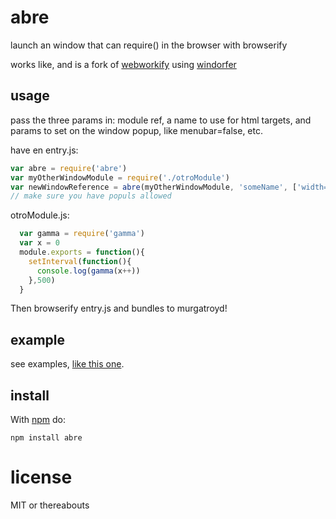 # abre 

launch an window that can require() in the browser with browserify

works like, and is a fork of [webworkify](https://npmjs.org/package/webworkify)
using [windorfer](https://npmjs.org/package/windorfer)

## usage
pass the three params in:  module ref, a name to use for html targets, and params to set on the window popup, like menubar=false, etc.

have en entry.js:
```js
var abre = require('abre')
var myOtherWindowModule = require('./otroModule')
var newWindowReference = abre(myOtherWindowModule, 'someName', ['width=300'])
// make sure you have populs allowed
```
otroModule.js:
```js
  var gamma = require('gamma')
  var x = 0
  module.exports = function(){
    setInterval(function(){
      console.log(gamma(x++))
    },500)
  }
```
Then browserify entry.js and bundles to murgatroyd!

## example

see examples, [like this one](/entry.js).

## install

With [npm](https://npmjs.org) do:

```
npm install abre 
```

# license

MIT or thereabouts
